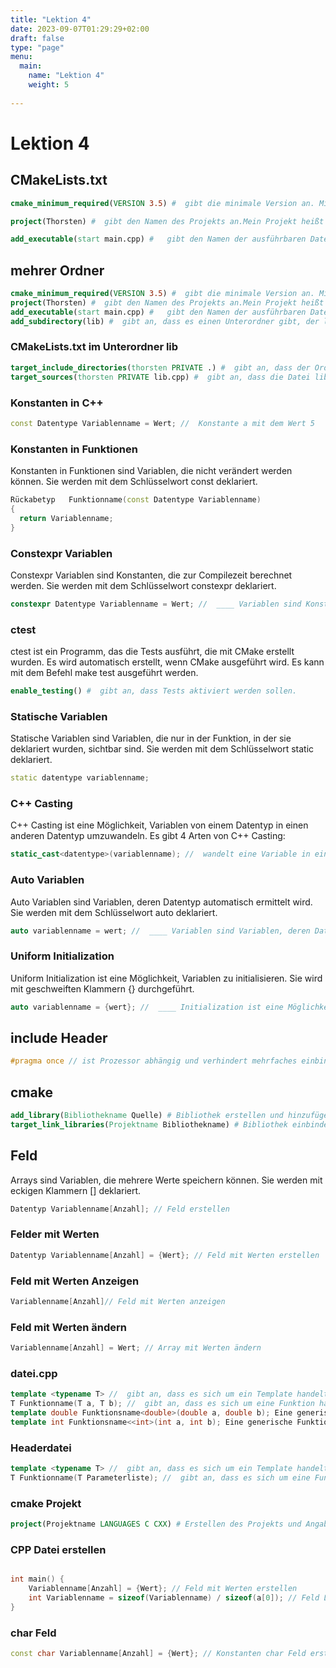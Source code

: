 ```yaml
---
title: "Lektion 4"
date: 2023-09-07T01:29:29+02:00
draft: false
type: "page"
menu: 
  main:
    name: "Lektion 4"
    weight: 5
    
---
```


# Lektion 4

## CMakeLists.txt

```cmake
cmake_minimum_required(VERSION 3.5) #  gibt die minimale Version an. Mindestens 3.5

project(Thorsten) #  gibt den Namen des Projekts an.Mein Projekt heißt Thorsten

add_executable(start main.cpp) #   gibt den Namen der ausführbaren Datei an. Meine ausführbare Datei heißt start. Die Datei wird aus der Datei main.cpp erstellt.

```

## mehrer Ordner
  ```cmake
cmake_minimum_required(VERSION 3.5) #  gibt die minimale Version an. Mindestens 3.5
project(Thorsten) #  gibt den Namen des Projekts an.Mein Projekt heißt Thorsten
add_executable(start main.cpp) #   gibt den Namen der ausführbaren Datei an. Meine ausführbare Datei heißt start. Die Datei wird aus der Datei main.cpp erstellt.
add_subdirectory(lib) #  gibt an, dass es einen Unterordner gibt, der lib heißt. In diesem Ordner befindet sich eine weitere CMakeLists.txt Datei.
```
### CMakeLists.txt im Unterordner lib
  ```cmake
  target_include_directories(thorsten PRIVATE .) #  gibt an, dass der Ordner, in dem sich die Datei CMakeLists.txt befindet, als Include-Verzeichnis hinzugefügt wird.
  target_sources(thorsten PRIVATE lib.cpp) #  gibt an, dass die Datei lib.cpp hinzugefügt wird.
  ```

### Konstanten in C++
```cpp
const Datentype Variablenname = Wert; //  Konstante a mit dem Wert 5
```
### Konstanten in Funktionen
Konstanten in Funktionen sind Variablen, die nicht verändert werden können. Sie werden mit dem Schlüsselwort const deklariert.
```cpp
Rückabetyp   Funktionname(const Datentype Variablenname)
{
  return Variablenname;
}
```
### Constexpr Variablen
 Constexpr Variablen sind Konstanten, die zur Compilezeit berechnet werden. Sie werden mit dem Schlüsselwort constexpr deklariert.
```cpp
constexpr Datentype Variablenname = Wert; //  ____ Variablen sind Konstanten, die zur Compilezeit berechnet werden. Sie werden mit dem Schlüsselwort ____ deklariert.

```

### ctest
ctest ist ein Programm, das die Tests ausführt, die mit CMake erstellt wurden. Es wird automatisch erstellt, wenn CMake ausgeführt wird. Es kann mit dem Befehl make test ausgeführt werden.
```cmake
enable_testing() #  gibt an, dass Tests aktiviert werden sollen.

```
### Statische Variablen
Statische Variablen sind Variablen, die nur in der Funktion, in der sie deklariert wurden, sichtbar sind. Sie werden mit dem Schlüsselwort static deklariert.
```cpp
static datentype variablenname;
```
### C++ Casting
C++ Casting ist eine Möglichkeit, Variablen von einem Datentyp in einen anderen Datentyp umzuwandeln. Es gibt 4 Arten von C++ Casting:
```cpp
static_cast<datentype>(variablenname); //  wandelt eine Variable in einen anderen Datentyp um. Es kann nur zwischen Datentypen umgewandelt werden, die miteinander kompatibel sind.
```
### Auto Variablen
Auto Variablen sind Variablen, deren Datentyp automatisch ermittelt wird. Sie werden mit dem Schlüsselwort auto deklariert.
```cpp
auto variablenname = wert; //  ____ Variablen sind Variablen, deren Datentyp automatisch ermittelt wird. Sie werden mit dem Schlüsselwort ____ deklariert.
```

### Uniform Initialization
Uniform Initialization ist eine Möglichkeit, Variablen zu initialisieren. Sie wird mit geschweiften Klammern {} durchgeführt.
```cpp
auto variablenname = {wert}; //  ____ Initialization ist eine Möglichkeit, Variablen zu initialisieren. Sie wird mit geschweiften Klammern {} durchgeführt.
```
## include Header
```cpp
#pragma once // ist Prozessor abhängig und verhindert mehrfaches einbinden der Datei in den Compiler bei Headerdateien
```

## cmake
```cmake
add_library(Bibliothekname Quelle) # Bibliothek erstellen und hinzufügen
target_link_libraries(Projektname Bibliothekname) # Bibliothek einbinden
```

## Feld
Arrays sind Variablen, die mehrere Werte speichern können. Sie werden mit eckigen Klammern [] deklariert.
```cpp
Datentyp Variablenname[Anzahl]; // Feld erstellen
```
### Felder mit Werten
```cpp
Datentyp Variablenname[Anzahl] = {Wert}; // Feld mit Werten erstellen
```
### Feld mit Werten Anzeigen
```cpp
Variablenname[Anzahl]// Feld mit Werten anzeigen
```
### Feld mit Werten ändern
```cpp
Variablenname[Anzahl] = Wert; // Array mit Werten ändern
```

### datei.cpp
```cpp
template <typename T> //  gibt an, dass es sich um ein Template handelt. T ist der Name des Templates.
T Funktionname(T a, T b); //  gibt an, dass es sich um eine Funktion handelt, die zwei Variablen vom Typ T als Parameter hat und eine Variable vom Typ T zurückgibt.
template double Funktionsname<double>(double a, double b); Eine generische Funktion, die zwei Zahlen addiert und das Ergebnis in Kommazahlen Zahlen zurückgibt.
template int Funktionsname<<int>(int a, int b); Eine generische Funktion, die zwei Zahlen addiert und das Ergebnis in Ganzahl Zahlen zurückgibt.
```
### Headerdatei
```cpp
template <typename T> //  gibt an, dass es sich um ein Template handelt. T ist der Name des Templates.
T Funktionname(T Parameterliste); //  gibt an, dass es sich um eine Funktion handelt, die ein Variablen vom Typ T als Parameter hat und eine Variable vom Typ T zurückgibt.
```

### cmake Projekt
```cmake
project(Projektname LANGUAGES C CXX) # Erstellen des Projekts und Angabe der Programmiersprache C und C++
```
### CPP Datei erstellen
```cpp

int main() {
    Variablenname[Anzahl] = {Wert}; // Feld mit Werten erstellen
    int Variablenname = sizeof(Variablenname) / sizeof(a[0]); // Feld Länge berechnen
}

```
### char Feld
```cpp
const char Variablenname[Anzahl] = {Wert}; // Konstanten char Feld erstellen
```












